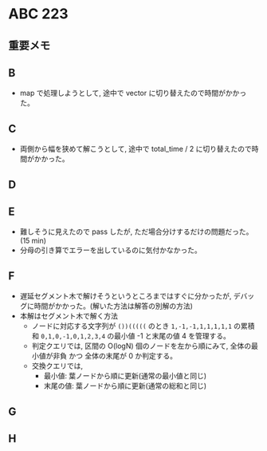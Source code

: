 # ABC 223

## 重要メモ

## B

- map で処理しようとして, 途中で vector に切り替えたので時間がかかった。

## C

- 両側から幅を狭めて解こうとして, 途中で total_time / 2 に切り替えたので時間がかかった。

## D

## E

- 難しそうに見えたので pass したが, ただ場合分けするだけの問題だった。(15 min)
- 分母の引き算でエラーを出しているのに気付かなかった。

## F

- 遅延セグメント木で解けそうというところまではすぐに分かったが, デバッグに時間がかかった。(解いた方法は解答の別解の方法)
- 本解はセグメント木で解く方法
  - ノードに対応する文字列が `())(((((` のとき `1,-1,-1,1,1,1,1,1` の累積和 `0,1,0,-1,0,1,2,3,4` の最小値 -1 と末尾の値 4 を管理する。
  - 判定クエリでは, 区間の O(logN) 個のノードを左から順にみて, 全体の最小値が非負 かつ 全体の末尾が 0 か判定する。
  - 交換クエリでは,
    - 最小値: 葉ノードから順に更新(通常の最小値と同じ)
    - 末尾の値: 葉ノードから順に更新(通常の総和と同じ)

## G

## H
